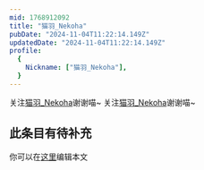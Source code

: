```yaml
---
mid: 1768912092
title: "猫羽_Nekoha"
pubDate: "2024-11-04T11:22:14.149Z"
updatedDate: "2024-11-04T11:22:14.149Z"
profile:
  {
    Nickname: ["猫羽_Nekoha"],
  }
---
```


关注[猫羽_Nekoha](https://space.bilibili.com/1768912092)谢谢喵~ 关注[猫羽_Nekoha](https://space.bilibili.com/1768912092)谢谢喵~

## 此条目有待补充
你可以在[这里](https://github.com/Yuhanawa/VTuber.ICU/edit/master/src/content/v/猫羽_Nekoha/index.md)编辑本文
